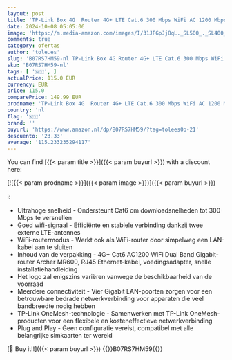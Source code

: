 ```yaml
---
layout: post
title: 'TP-Link Box 4G  Router 4G+ LTE Cat.6 300 Mbps WiFi AC 1200 Mbps  2 x SMA voor externe antenne  4 RJ45 Gigabit-poorten  verwijderbare antennes  OneMesh  voor elke operator  Archer MR600  zwart'
date: 2024-10-08 05:05:06
image: 'https://m.media-amazon.com/images/I/31JFGpJj8qL._SL500_._SL400_.jpg'
comments: true
category: ofertas
author: 'tole.es'
slug: 'B07RS7HM59-nl TP-Link Box 4G Router 4G+ LTE Cat.6 300 Mbps WiFi AC 1200...'
sku: 'B07RS7HM59-nl'
tags: [ '🇳🇱', ]
actualPrice: 115.0 EUR
currency: EUR
price: 115.0
comparePrice: 149.99 EUR
prodname: 'TP-Link Box 4G  Router 4G+ LTE Cat.6 300 Mbps WiFi AC 1200 Mbps  2 x SMA voor externe antenne  4 RJ45 Gigabit-poorten  verwijderbare antennes  OneMesh  voor elke operator  Archer MR600  zwart'
country: 'nl'
flag: '🇳🇱'
brand: ''
buyurl: 'https://www.amazon.nl/dp/B07RS7HM59/?tag=tolees0b-21'
descuento: '23.33'
average: '115.233235294117'
---
```


You can find [{{< param title >}}]({{< param buyurl >}}) with a discount here:

[![{{< param prodname >}}]({{< param image >}})]({{< param buyurl >}})

ℹ️:

- Ultrahoge snelheid - Ondersteunt Cat6 om downloadsnelheden tot 300 Mbps te versnellen
- Goed wifi-signaal - Efficiënte en stabiele verbinding dankzij twee externe LTE-antennes
- WiFi-routermodus - Werkt ook als WiFi-router door simpelweg een LAN-kabel aan te sluiten
- Inhoud van de verpakking - 4G+ Cat6 AC1200 WiFi Dual Band Gigabit-router Archer MR600, RJ45 Ethernet-kabel, voedingsadapter, snelle installatiehandleiding
- Het logo zal enigszins variëren vanwege de beschikbaarheid van de voorraad
- Meerdere connectiviteit - Vier Gigabit LAN-poorten zorgen voor een betrouwbare bedrade netwerkverbinding voor apparaten die veel bandbreedte nodig hebben
- TP-Link OneMesh-technologie - Samenwerken met TP-Link OneMesh-producten voor een flexibele en kosteneffectieve netwerkverbinding
- Plug and Play - Geen configuratie vereist, compatibel met alle belangrijke simkaarten ter wereld

[🛒 Buy it!!]({{< param buyurl >}})
{{<world>}}B07RS7HM59{{</world>}}
